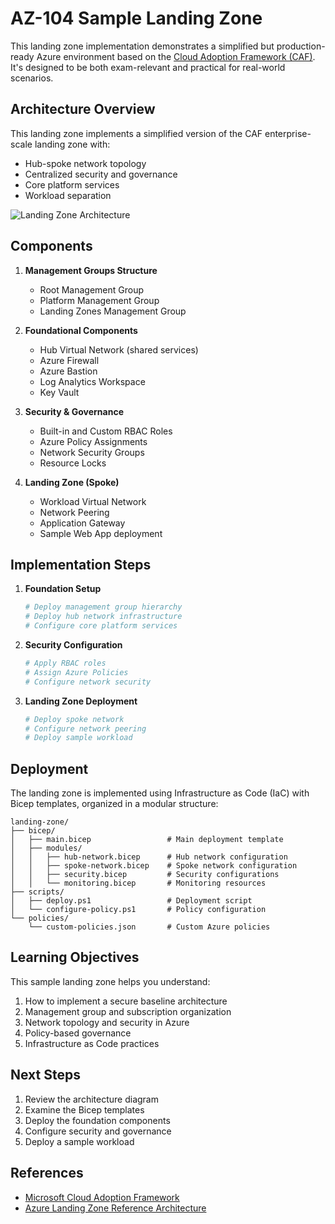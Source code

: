 # AZ-104 Sample Landing Zone

This landing zone implementation demonstrates a simplified but production-ready Azure environment based on the [Cloud Adoption Framework (CAF)](https://learn.microsoft.com/en-us/azure/cloud-adoption-framework/ready/landing-zone/). It's designed to be both exam-relevant and practical for real-world scenarios.

## Architecture Overview

This landing zone implements a simplified version of the CAF enterprise-scale landing zone with:

- Hub-spoke network topology
- Centralized security and governance
- Core platform services
- Workload separation

![Landing Zone Architecture](landing-zone-architecture.png)

## Components

1. **Management Groups Structure**
   - Root Management Group
   - Platform Management Group
   - Landing Zones Management Group

2. **Foundational Components**
   - Hub Virtual Network (shared services)
   - Azure Firewall
   - Azure Bastion
   - Log Analytics Workspace
   - Key Vault

3. **Security & Governance**
   - Built-in and Custom RBAC Roles
   - Azure Policy Assignments
   - Network Security Groups
   - Resource Locks

4. **Landing Zone (Spoke)**
   - Workload Virtual Network
   - Network Peering
   - Application Gateway
   - Sample Web App deployment

## Implementation Steps

1. **Foundation Setup**
   ```powershell
   # Deploy management group hierarchy
   # Deploy hub network infrastructure
   # Configure core platform services
   ```

2. **Security Configuration**
   ```powershell
   # Apply RBAC roles
   # Assign Azure Policies
   # Configure network security
   ```

3. **Landing Zone Deployment**
   ```powershell
   # Deploy spoke network
   # Configure network peering
   # Deploy sample workload
   ```

## Deployment

The landing zone is implemented using Infrastructure as Code (IaC) with Bicep templates, organized in a modular structure:

```
landing-zone/
├── bicep/
│   ├── main.bicep                 # Main deployment template
│   ├── modules/
│   │   ├── hub-network.bicep      # Hub network configuration
│   │   ├── spoke-network.bicep    # Spoke network configuration
│   │   ├── security.bicep         # Security configurations
│   │   └── monitoring.bicep       # Monitoring resources
├── scripts/
│   ├── deploy.ps1                 # Deployment script
│   └── configure-policy.ps1       # Policy configuration
└── policies/
    └── custom-policies.json       # Custom Azure policies
```

## Learning Objectives

This sample landing zone helps you understand:

1. How to implement a secure baseline architecture
2. Management group and subscription organization
3. Network topology and security in Azure
4. Policy-based governance
5. Infrastructure as Code practices

## Next Steps

1. Review the architecture diagram
2. Examine the Bicep templates
3. Deploy the foundation components
4. Configure security and governance
5. Deploy a sample workload

## References

- [Microsoft Cloud Adoption Framework](https://learn.microsoft.com/en-us/azure/cloud-adoption-framework/)
- [Azure Landing Zone Reference Architecture](https://learn.microsoft.com/en-us/azure/cloud-adoption-framework/ready/landing-zone/)

